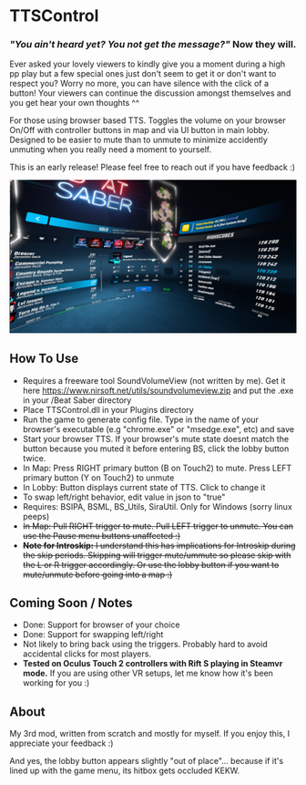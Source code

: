 # TTSControl

### _"You ain't heard yet? You not get the message?"_ Now they will.

Ever asked your lovely viewers to kindly give you a moment during a high pp play but a few special ones just don't seem to get it or don't want to respect you? Worry no more, you can have silence with the click of a button! Your viewers can continue the discussion amongst themselves and you get hear your own thoughts ^^

For those using browser based TTS. Toggles the volume on your browser On/Off with controller buttons in map and via UI button in main lobby. Designed to be easier to mute than to unmute to minimize accidently unmuting when you really need a moment to yourself.

This is an early release! Please feel free to reach out if you have feedback :)

![screenshot](https://github.com/zeph-yr/TTSControl/blob/main/ttscontrol_menu_small.png)

## How To Use
- Requires a freeware tool SoundVolumeView (not written by me). Get it here https://www.nirsoft.net/utils/soundvolumeview.zip and put the .exe in your /Beat Saber directory
- Place TTSControl.dll in your Plugins directory
- Run the game to generate config file. Type in the name of your browser's executable (e.g "chrome.exe" or "msedge.exe", etc) and save
- Start your browser TTS. If your browser's mute state doesnt match the button because you muted it before entering BS, click the lobby button twice.
- In Map: Press RIGHT primary button (B on Touch2) to mute. Press LEFT primary button (Y on Touch2) to unmute
- In Lobby: Button displays current state of TTS. Click to change it
- To swap left/right behavior, edit value in json to "true"
- Requires: BSIPA, BSML, BS_Utils, SiraUtil. Only for Windows (sorry linux peeps)
- ~~In Map: Pull RIGHT trigger to mute. Pull LEFT trigger to unmute. You can use the Pause menu buttons unaffected :)~~
- ~~**Note for Introskip:** I understand this has implications for Introskip during the skip periods. Skipping will trigger mute/ummute so please skip with the L or R trigger accordingly. Or use the lobby button if you want to mute/unmute before going into a map :)~~

## Coming Soon / Notes
- Done: Support for browser of your choice
- Done: Support for swapping left/right
- Not likely to bring back using the triggers. Probably hard to avoid accidental clicks for most players.
- **Tested on Oculus Touch 2 controllers with Rift S playing in Steamvr mode.** If you are using other VR setups, let me know how it's been working for you :)

## About
My 3rd mod, written from scratch and mostly for myself. If you enjoy this, I appreciate your feedback :)

And yes, the lobby button appears slightly "out of place"... because if it's lined up with the game menu, its hitbox gets occluded KEKW.
